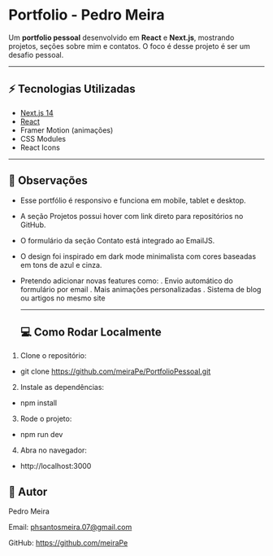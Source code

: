 # Portfolio - Pedro Meira

Um **portfolio pessoal** desenvolvido em **React** e **Next.js**, mostrando projetos, seções sobre mim e contatos. O foco é desse projeto é ser um desafio pessoal.

---

## ⚡ Tecnologias Utilizadas

- [Next.js 14](https://nextjs.org/)
- [React](https://reactjs.org/)
- Framer Motion (animações)
- CSS Modules
- React Icons

---

## 📌 Observações

- Esse portfólio é responsivo e funciona em mobile, tablet e desktop.
- A seção Projetos possui hover com link direto para repositórios no GitHub.
- O formulário da seção Contato está integrado ao EmailJS.
- O design foi inspirado em dark mode minimalista com cores baseadas em tons de azul e cinza.
- Pretendo adicionar novas features como:
  . Envio automático do formulário por email
  . Mais animações personalizadas
  . Sistema de blog ou artigos no mesmo site

  ---

  ## 💻 Como Rodar Localmente

1. Clone o repositório:

  - git clone https://github.com/meiraPe/PortfolioPessoal.git

2. Instale as dependências:

  - npm install

3. Rode o projeto:

  - npm run dev

4. Abra no navegador:

  - http://localhost:3000


## 📝 Autor

Pedro Meira

Email: phsantosmeira.07@gmail.com

GitHub: https://github.com/meiraPe